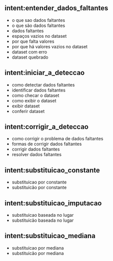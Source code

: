 ## intent:entender_dados_faltantes
- o que sao dados faltantes
- o que são dados faltantes
- dados faltantes
- espaços vazios no dataset
- por que falta valores
- por que há valores vazios no dataset
- dataset com erro
- dataset quebrado

## intent:iniciar_a_deteccao
- como detectar dados faltantes
- identificar dados faltantes
- como checar o dataset
- como exibir o dataset
- exibir dataset
- conferir dataset

## intent:corrigir_a_deteccao
- como corrigir o problema de dados faltantes
- formas de corrigir dados faltantes
- corrigir dados faltantes
- resolver dados faltantes

## intent:substituicao_constante
- substituicao por constante
- substituicão por constante

## intent:substituicao_imputacao
- substituicao baseada no lugar
- substituicão baseada no lugar

## intent:substituicao_mediana
- substituicao por mediana
- substituicão por mediana
